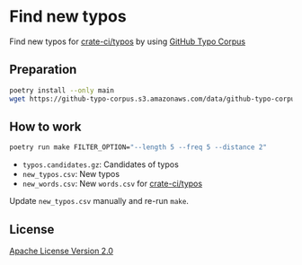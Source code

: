 
# Find new typos

Find new typos for [crate-ci/typos](https://github.com/crate-ci/typos)
by using [GitHub Typo Corpus](https://github.com/mhagiwara/github-typo-corpus)

## Preparation

```bash
poetry install --only main
wget https://github-typo-corpus.s3.amazonaws.com/data/github-typo-corpus.v1.0.0.jsonl.gz
```

## How to work

```bash
poetry run make FILTER_OPTION="--length 5 --freq 5 --distance 2"
```

- ``typos.candidates.gz``: Candidates of typos
- ``new_typos.csv``: New typos
- ``new_words.csv``: New ``words.csv`` for [crate-ci/typos](https://github.com/crate-ci/typos)

Update ``new_typos.csv`` manually and re-run ``make``.

## License

[Apache License Version 2.0](License.txt)

